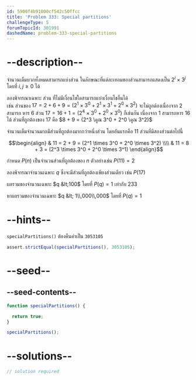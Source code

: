 ```yaml
---
id: 5900f4b91000cf542c50ffcc
title: 'Problem 333: Special partitions'
challengeType: 5
forumTopicId: 301991
dashedName: problem-333-special-partitions
---
```


# --description--

จำนวนเต็มบวกทั้งหมดสามารถแบ่งส่วน ในลักษณะที่แต่ละเทอมของส่วนสามารถแสดงเป็น $2^i \times 3^j$ โดยที่ $i, j ≥ 0$ ได้

ลองพิจารณาเฉพาะ ส่วน ที่ไม่มีเงื่อนไขใดสามารถแบ่งเงื่อนไขอื่นได้  
เช่น ส่วนของ $17 = 2 + 6 + 9 = (2^1 \times 3^0 + 2^1 \times 3^1 + 2^0 \times 3^2)$ จะไม่ถูกต้องเนื่องจาก 2 สามารถ หาร 6 ส่วน $17 = 16 + 1 = (2^4 \times 3^0 + 2^0 \times 3^0)$ ก็เช่นกัน เนื่องจาก 1 สามารถหาร 16 ได้ ส่วนที่ถูกต้องของ 17 คือ $8 + 9 = (2^3 \คูณ 3^0 + 2^0 \คูณ 3^2)$

จำนวนเต็มจำนวนมากมีส่วนที่ถูกต้องมากกว่าหนึ่งส่วน โดยอันแรกคือ 11 ส่วนที่มีสองส่วนต่อไปนี้

$$\begin{align}
  & 11 = 2 + 9 = (2^1 \times 3^0 + 2^0 \times 3^2) \\\\
  & 11 = 8 + 3 = (2^3 \times 3^0 + 2^0 \times 3^1)
\end{align}$$

กำหนด $P(n)$ เป็นจำนวนส่วนที่ถูกต้องของ $n$ ตัวอย่างเช่น $P(11) = 2$

ลองพิจารณาจำนวนเฉพาะ $q$ ซึ่งจะมีส่วนที่ถูกต้องเพียงส่วนเดียว เช่น $P(17)$

ผลรวมของจำนวนเฉพาะ $q &lt;100$ โดยที่ $P(q) = 1$ เท่ากับ 233

หาผลรวมของจำนวนเฉพาะ $q &lt; 1\\,000\\,000$ โดยที่ $P(q) = 1$

# --hints--

`specialPartitions()` ต้องคืนค่าเป็น `3053105`

```js
assert.strictEqual(specialPartitions(), 3053105);
```

# --seed--

## --seed-contents--

```js
function specialPartitions() {

  return true;
}

specialPartitions();
```

# --solutions--

```js
// solution required
```
